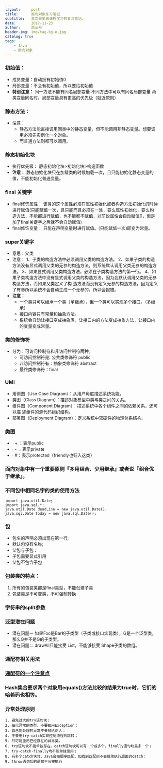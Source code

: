 ```yaml
---
layout:     post
title:      面向对象复习笔记
subtitle:   本文是笔者课程学习的复习笔记。
date:       2017-11-23
author:     南三号
header-img: img/tag-bg-o.jpg
catalog: true
tags:
    - Java
    - 面向对象
---
```


### 初始值：

- 成员变量：自动拥有初始值0
- 局部变量：不会有初始值，所以要给初始值
- **特别注意：**
  同一方法不能有同名局部变量
  不同方法中可以有同名局部变量
  两类变量同名时，局部变量具有更高的优先级（就近原则）

### 静态方法：
- 注意：
   - 静态方法能直接调用同类中的静态变量，但不能调用非静态变量。想要调用必须先实例化一个对象。
   - 而普通方法则都可以调用。

### 静态初始化块
- 执行优先级：
  静态初始化块>初始化块>构造函数
- **注意：**
  静态初始化块只在加载类的时候加载一次，且只能初始化静态变量的值，不能初始化普通变量。

### final 关键字
- final修饰属性：
  该类的这个属性必须在属性初始化或者构造方法初始化的时候进行赋值(只能赋值一次，且只能而且必须在一处，要么属性初始化，要么构造方法，不能都进行赋值，也不能都不赋值，以前说属性会自动赋值0，但是加了final关键字之后就不会自动赋值)
- final修饰变量：
  只能在声明变量时进行赋值。(只能赋值一次)即变为常量。

### super关键字
- 意思：父类
- 注意：
  1、子类的构造方法中必须调用父类的构造方法。
  2、如果子类的构造方法没有显式调用父类的无参的构造方法，则系统默认调用父类无参的构造方法。
  3、如果显式调用父类构造方法，必须在子类构造方法的第一行。
  4、如果子类构造方法中没有显式调用父类的构造方法，因为会默认调用父类的无参构造方法，而如果父类定义了构 造方法而没有定义无参的构造方法，因为定义了有参所以系统不会自动生成一个无参的，所以会报错。
- **注意：**
  - 一个类只可以继承一个类（单继承），但一个类可以实现多个接口。（多继承）
  - 接口内容只有常量和抽象方法。
  - 系统会自动让接口变成抽象类，让接口内的方法变成抽象方法，让接口内的变量变成常量。

### 类的修饰符
- 分为：可访问控制符和非访问控制符两种。
   - 可访问控制符是: 公共类修饰符 public
   - 非访问控制符有：抽象类修饰符 abstract
   - 最终类修饰符：final

### UMl
- 用例图（Use Case Diagram）：从用户角度描述系统功能。
- 类图（Class Diagram）：描述对象模型中类与类之间的关系。
- 组件图（Component Diagram）：描述系统中各个组件之间的依赖关系，还可以描
  述组件的源代码组织结构。
- 部署图（Deployment Diagram）：定义系统中软硬件的物理体系结构。

### 类图
- · + ：表示public
- · - ：表示private
- · #：表示protected（friendly也归入这类）

### ⾯向对象中有⼀个重要原则『多⽤组合、少⽤继承』或者说『组合优于继承』。


### 不同包中相同名字的类的使用方法
```
import java.util.Date; 
import java.sql.*; 
java.util.Date deadLine = new java.util.Date();
java.sql.Date today = new java.sql.Date();
```



### 包
- 包名的声明必须出现在第一行;
- 默认包没有名称;
- 父包与子包：
- 子包需要显式引用
- 父包不包含子包

### 包装类的特点：
1. 所有的包装类都是final类型，不能创建子类
2. 包装类是不可变类，不可强制转换

### 字符串的split参数

### 泛型潜在问题
- 潜在问题一
  如果Foo是Bar的⼦类型（⼦类或接⼝实现类），G是⼀个泛型类，
  那么G<Foo>并不是G<Bar>的⼦类型。
- 潜在问题⼆
  drawAll只能接受
  List<Shape>，不能够接受
  Shape⼦类的数组。

### 通配符相关用法
### [通配符的一个注意点](http://m.blog.csdn.net/baple/article/details/25056169)

### Hash集合要求两个对象用equals()方法比较的结果为true时，它们的哈希码也相等。

### 异常处理原则
    1. 避免过大的try语句块；
    2. 细化异常的类型，不要都用Exception；
    3. 自己能处理的异常不要抛给别人；
    4. 不要用try-catch实现控制流程的跳转；
    5. 尽可能重用已经存在的异常类。
    6. try语句块不能单独存在，catch语句块可以有一个或多个，finally语句块最多一个；
    7. try-catch-finally均不能单独使用；
    8. 有多个catch块时，Java会按顺序匹配，如找到匹配则不会继续执行后面的catch；
    9. throw语句后的语句不会被执行